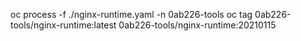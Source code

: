 oc process -f ./nginx-runtime.yaml -n 0ab226-tools
oc tag 0ab226-tools/nginx-runtime:latest 0ab226-tools/nginx-runtime:20210115